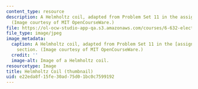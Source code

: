 ```yaml
---
content_type: resource
description: A Helmholtz coil, adapted from Problem Set 11 in the assignments section.
  (Image courtesy of MIT OpenCourseWare.)
file: https://ol-ocw-studio-app-qa.s3.amazonaws.com/courses/6-632-electromagnetic-wave-theory-spring-2003/e22eda8f15fe30ad75d01bc0c7599192_6-632s03-th.jpg
file_type: image/jpeg
image_metadata:
  caption: A Helmholtz coil, adapted from Problem Set 11 in the [assignments](pages/assignments)
    section. (Image courtesy of MIT OpenCourseWare.)
  credit: ''
  image-alt: Image of a Helmholtz coil.
resourcetype: Image
title: Helmholtz Coil (thumbnail)
uid: e22eda8f-15fe-30ad-75d0-1bc0c7599192
---
```

